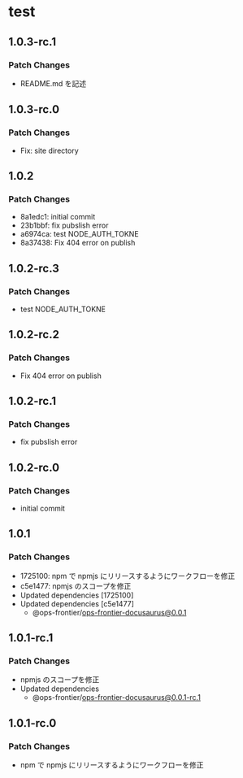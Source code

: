 # test

## 1.0.3-rc.1

### Patch Changes

-   README.md を記述

## 1.0.3-rc.0

### Patch Changes

-   Fix: site directory

## 1.0.2

### Patch Changes

-   8a1edc1: initial commit
-   23b1bbf: fix pubslish error
-   a6974ca: test NODE_AUTH_TOKNE
-   8a37438: Fix 404 error on publish

## 1.0.2-rc.3

### Patch Changes

-   test NODE_AUTH_TOKNE

## 1.0.2-rc.2

### Patch Changes

-   Fix 404 error on publish

## 1.0.2-rc.1

### Patch Changes

-   fix pubslish error

## 1.0.2-rc.0

### Patch Changes

-   initial commit

## 1.0.1

### Patch Changes

-   1725100: npm で npmjs にリリースするようにワークフローを修正
-   c5e1477: npmjs のスコープを修正
-   Updated dependencies [1725100]
-   Updated dependencies [c5e1477]
    -   @ops-frontier/ops-frontier-docusaurus@0.0.1

## 1.0.1-rc.1

### Patch Changes

-   npmjs のスコープを修正
-   Updated dependencies
    -   @ops-frontier/ops-frontier-docusaurus@0.0.1-rc.1

## 1.0.1-rc.0

### Patch Changes

-   npm で npmjs にリリースするようにワークフローを修正
